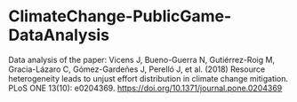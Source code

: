 # ClimateChange-PublicGame-DataAnalysis
Data analysis of the paper: Vicens J, Bueno-Guerra N, Gutiérrez-Roig M, Gracia-Lázaro C, Gómez-Gardeñes J, Perelló J, et al. (2018) Resource heterogeneity leads to unjust effort distribution in climate change mitigation. PLoS ONE 13(10): e0204369. https://doi.org/10.1371/journal.pone.0204369
